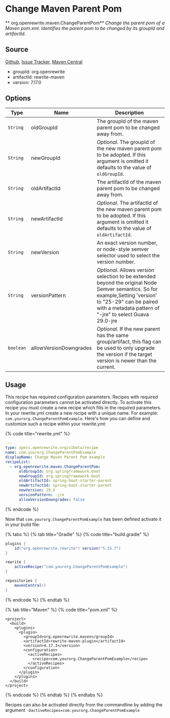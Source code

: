 # Change Maven Parent Pom

** org.openrewrite.maven.ChangeParentPom**
_Change the parent pom of a Maven pom.xml. Identifies the parent pom to be changed by its groupId and artifactId._

## Source

[Github](https://github.com/openrewrite/rewrite), [Issue Tracker](https://github.com/openrewrite/rewrite/issues), [Maven Central](https://search.maven.org/artifact/org.openrewrite/rewrite-maven/7.17.0/jar)

* groupId: org.openrewrite
* artifactId: rewrite-maven
* version: 7.17.0

## Options

| Type | Name | Description |
| -- | -- | -- |
| `String` | oldGroupId | The groupId of the maven parent pom to be changed away from. |
| `String` | newGroupId | *Optional*. The groupId of the new maven parent pom to be adopted. If this argument is omitted it defaults to the value of `oldGroupId`. |
| `String` | oldArtifactId | The artifactId of the maven parent pom to be changed away from. |
| `String` | newArtifactId | *Optional*. The artifactId of the new maven parent pom to be adopted. If this argument is omitted it defaults to the value of `oldArtifactId`. |
| `String` | newVersion | An exact version number, or node-style semver selector used to select the version number. |
| `String` | versionPattern | *Optional*. Allows version selection to be extended beyond the original Node Semver semantics. So for example,Setting 'version' to "25-29" can be paired with a metadata pattern of "-jre" to select Guava 29.0-jre |
| `boolean` | allowVersionDowngrades | *Optional*. If the new parent has the same group/artifact, this flag can be used to only upgrade the version if the target version is newer than the current. |


## Usage

This recipe has required configuration parameters. Recipes with required configuration parameters cannot be activated directly. To activate this recipe you must create a new recipe which fills in the required parameters. In your rewrite.yml create a new recipe with a unique name. For example: `com.yourorg.ChangeParentPomExample`.
Here's how you can define and customize such a recipe within your rewrite.yml:

{% code title="rewrite.yml" %}
```yaml
---
type: specs.openrewrite.org/v1beta/recipe
name: com.yourorg.ChangeParentPomExample
displayName: Change Maven Parent Pom example
recipeList:
  - org.openrewrite.maven.ChangeParentPom:
      oldGroupId: org.springframework.boot
      newGroupId: org.springframework.boot
      oldArtifactId: spring-boot-starter-parent
      newArtifactId: spring-boot-starter-parent
      newVersion: 29.X
      versionPattern: -jre
      allowVersionDowngrades: false
```
{% endcode %}


Now that `com.yourorg.ChangeParentPomExample` has been defined activate it in your build file:

{% tabs %}
{% tab title="Gradle" %}
{% code title="build.gradle" %}
```groovy
plugins {
    id("org.openrewrite.rewrite") version("5.15.7")
}

rewrite {
    activeRecipe("com.yourorg.ChangeParentPomExample")
}

repositories {
    mavenCentral()
}

```
{% endcode %}
{% endtab %}

{% tab title="Maven" %}
{% code title="pom.xml" %}
```markup
<project>
  <build>
    <plugins>
      <plugin>
        <groupId>org.openrewrite.maven</groupId>
        <artifactId>rewrite-maven-plugin</artifactId>
        <version>4.17.3</version>
        <configuration>
          <activeRecipes>
            <recipe>com.yourorg.ChangeParentPomExample</recipe>
          </activeRecipes>
        </configuration>
      </plugin>
    </plugins>
  </build>
</project>
```
{% endcode %}
{% endtab %}
{% endtabs %}

Recipes can also be activated directly from the commandline by adding the argument `-DactiveRecipes=com.yourorg.ChangeParentPomExample`
